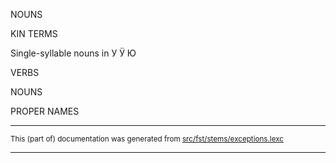 

NOUNS

KIN TERMS

Single-syllable nouns in У Ӱ Ю

VERBS

NOUNS

PROPER NAMES

* * *

<small>This (part of) documentation was generated from [src/fst/stems/exceptions.lexc](https://github.com/giellalt/lang-mhr/blob/main/src/fst/stems/exceptions.lexc)</small>

---

